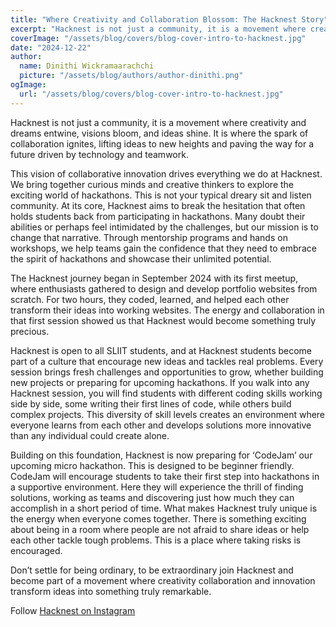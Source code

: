 ```yaml
---
title: "Where Creativity and Collaboration Blossom: The Hacknest Story"
excerpt: "Hacknest is not just a community, it is a movement where creativity and dreams entwine, visions bloom, and ideas shine."
coverImage: "/assets/blog/covers/blog-cover-intro-to-hacknest.jpg"
date: "2024-12-22"
author:
  name: Dinithi Wickramaarachchi
  picture: "/assets/blog/authors/author-dinithi.png"
ogImage:
  url: "/assets/blog/covers/blog-cover-intro-to-hacknest.jpg"
---
```


Hacknest is not just a community, it is a movement where creativity and dreams entwine, visions bloom, and ideas shine. It is where the spark of collaboration ignites, lifting ideas to new heights and paving the way for a future driven by technology and teamwork.

This vision of collaborative innovation drives everything we do at Hacknest. We bring together curious minds and creative thinkers to explore the exciting world of hackathons. This is not your typical dreary sit and listen community. At its core, Hacknest aims to break the hesitation that often holds students back from participating in hackathons. Many doubt their abilities or perhaps feel intimidated by the challenges, but our mission is to change that narrative. Through mentorship programs and hands on workshops, we help teams gain the confidence that they need to embrace the spirit of hackathons and showcase their unlimited potential.

The Hacknest journey began in September 2024 with its first meetup, where enthusiasts gathered to design and develop portfolio websites from scratch. For two hours, they coded, learned, and helped each other transform their ideas into working websites. The energy and collaboration in that first session showed us that Hacknest would become something truly precious.

Hacknest is open to all SLIIT students, and at Hacknest students become part of a culture that encourage new ideas and tackles real problems. Every session brings fresh challenges and opportunities to grow, whether building new projects or preparing for upcoming hackathons. If you walk into any Hacknest session, you will find students with different coding skills working side by side, some writing their first lines of code, while others build complex projects. This diversity of skill levels creates an environment where everyone learns from each other and develops solutions more innovative than any individual could create alone.

Building on this foundation, Hacknest is now preparing for ‘CodeJam’ our upcoming micro hackathon. This is designed to be beginner friendly. CodeJam will encourage students to take their first step into hackathons in a supportive environment. Here they will experience the thrill of finding solutions, working as teams and discovering just how much they can accomplish in a short period of time.
What makes Hacknest truly unique is the energy when everyone comes together. There is something exciting about being in a room where people are not afraid to share ideas or help each other tackle tough problems. This is a place where taking risks is encouraged.

Don’t settle for being ordinary, to be extraordinary join Hacknest and become part of a movement where creativity collaboration and innovation transform ideas into something truly remarkable.

Follow [Hacknest on Instagram](https://instagram.com/hacknest.sesc)
